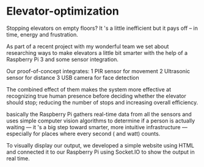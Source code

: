 # Elevator-optimization
Stopping elevators on empty floors? It 's a little inefficient but it pays off – in time, energy and frustration.

As part of a recent project with my wonderful team we set about researching ways to make elevators a little bit smarter with the help of a Raspberry Pi 3 and some sensor integration.

Our proof-of-concept integrates:
1 PIR sensor for movement
2 Ultrasonic sensor for distance
3 USB camera for face detection

The combined effect of them makes the system more effective at recognizing true human presence before deciding whether the elevator should stop; reducing the number of stops and increasing overall efficiency.

basically the Raspberry Pi gathers real-time data from all the sensors and uses simple computer vision algorithms to determine if a person is actually waiting — it 's a big step toward smarter, more intuitive infrastructure — especially for places where every second ( and watt) counts.

To visually display our output, we developed a simple website using HTML and connected it to our Raspberry Pi using Socket.IO to show the output in real time.

